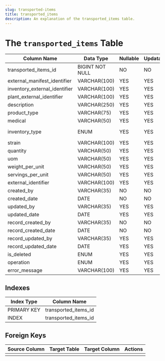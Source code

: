 ```yaml
---
slug: transported-items
title: transported_items
description: An explanation of the transported_items table.
---
```


# The `transported_items` Table

| Column Name                   | Data Type       | Nullable | Updatable | Comment                |
|-------------------------------|-----------------|----------|-----------|------------------------|
| transported_items_id          | BIGINT NOT NULL | NO       | NO        | Primary Key            |
| external_manifest_identifier  | VARCHAR(100)    | YES      | YES       |                        |
| inventory_external_identifier | VARCHAR(100)    | YES      | YES       |                        |
| plant_external_identifier     | VARCHAR(100)    | YES      | YES       |                        |
| description                   | VARCHAR(250)    | YES      | YES       |                        |
| product_type                  | VARCHAR(75)     | YES      | YES       |                        |
| medical                       | VARCHAR(50)     | YES      | YES       |                        |
| inventory_type                | ENUM            | YES      | YES       | Clones, Plant, Seed... |
| strain                        | VARCHAR(100)    | YES      | YES       |                        |
| quantity                      | VARCHAR(50)     | YES      | YES       |                        |
| uom                           | VARCHAR(50)     | YES      | YES       |                        |
| weight_per_unit               | VARCHAR(50)     | YES      | YES       |                        |
| servings_per_unit             | VARCHAR(50)     | YES      | YES       |                        |
| external_identifier           | VARCHAR(100)    | YES      | YES       |                        |
| created_by                    | VARCHAR(35)     | NO       | NO        |                        |
| created_date                  | DATE            | NO       | NO        |                        |
| updated_by                    | VARCHAR(35)     | YES      | YES       |                        |
| updated_date                  | DATE            | YES      | YES       |                        |
| record_created_by             | VARCHAR(35)     | NO       | NO        |                        |
| record_created_date           | DATE            | NO       | NO        |                        |
| record_updated_by             | VARCHAR(35)     | YES      | YES       |                        |
| record_updated_date           | DATE            | YES      | YES       |                        |
| is_deleted                    | ENUM            | YES      | YES       | True,False             |
| operation                     | ENUM            | YES      | YES       | Insert,Update,Delete   |
| error_message                 | VARCHAR(100)    | YES      | YES       |                        |

## Indexes

| Index Type  | Column Name          |
|-------------|----------------------|
| PRIMARY KEY | transported_items_id |
| INDEX       | transported_items_id |

## Foreign Keys

| Source Column | Target Table | Target Column | Actions |
|---------------|--------------|---------------|---------|
|               |              |               |         |